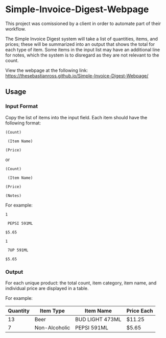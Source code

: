 
# Simple-Invoice-Digest-Webpage
This project was comissioned by a client in order to automate part of their workflow.

The Simple Invoice Digest system will take a list of quantities, items, and prices; these will be summarized into an output that shows the total for each type of item. Some items in the input list may have an additional line for notes, which the system is to disregard as they are not relevant to the count.

View the webpage at the following link:
https://thesebastianross.github.io/Simple-Invoice-Digest-Webpage/

## Usage
### Input Format
Copy the list of items into the input field. Each item should have the following format:
```
(Count)

 (Item Name)

(Price)

```
or
```
(Count)

 (Item Name)

(Price)

(Notes)

```

For example:
```
1

 PEPSI 591ML

$5.65

1

 7UP 591ML

$5.65

```

### Output
For each unique product: the total count, item category, item name, and individual price are displayed in a table.

For example:

| Quantity | Item Type     | Item Name       | Price Each |
| -------- | ------------- | --------------- | ---------- |
| 13       | Beer          | BUD LIGHT 473ML | $11.25     |
| 7        | Non-Alcoholic | PEPSI 591ML     | $5.65      |

